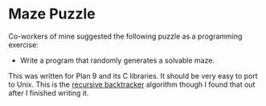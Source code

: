 Maze Puzzle
===========

Co-workers of mine suggested the following puzzle as a programming
exercise:

* Write a program that randomly generates a solvable maze.

This was written for Plan 9 and its C libraries. It should be very easy to port to Unix. This is the 
[recursive backtracker](http://en.wikipedia.org/wiki/Maze_generation_algorithm#Recursive_backtracker)
algorithm though I found that out after I finished writing it.
